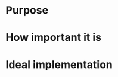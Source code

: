 <!--

Template: FEATURE REQUEST

This is a template for a feature request.
You should label `feature-request`.


If your issue is not a feature request, please visit one of the following links.

BUG REPORT:
https://github.com/naokazuterada/MarkdownTOC/issues/new?template=bug.md

QUESTION:
https://github.com/naokazuterada/MarkdownTOC/issues/new?template=question.md

-->

# Purpose

# How important it is

# Ideal implementation
